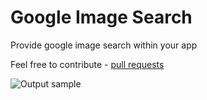 # Google Image Search
Provide google image search within your app

Feel free to contribute - [pull requests](https://github.com/googleimagesearch/sample-watchkit-apps/pulls)

![Output sample](https://github.com/sanketfirodiya/googleimagesearch/blob/master/Documents/GoogleSearch.gif)

